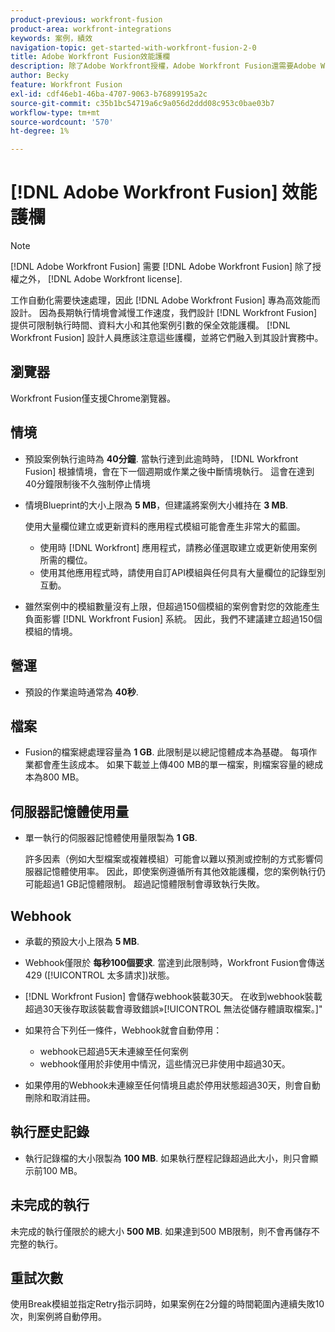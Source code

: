 ```yaml
---
product-previous: workfront-fusion
product-area: workfront-integrations
keywords: 案例，績效
navigation-topic: get-started-with-workfront-fusion-2-0
title: Adobe Workfront Fusion效能護欄
description: 除了Adobe Workfront授權，Adobe Workfront Fusion還需要Adobe Workfront Fusion授權。
author: Becky
feature: Workfront Fusion
exl-id: cdf46eb1-46ba-4707-9063-b76899195a2c
source-git-commit: c35b1bc54719a6c9a056d2ddd08c953c0bae03b7
workflow-type: tm+mt
source-wordcount: '570'
ht-degree: 1%

---
```


# [!DNL Adobe Workfront Fusion] 效能護欄

>[!NOTE]
>
>[!DNL Adobe Workfront Fusion] 需要 [!DNL Adobe Workfront Fusion] 除了授權之外， [!DNL Adobe Workfront license].

工作自動化需要快速處理，因此 [!DNL Adobe Workfront Fusion] 專為高效能而設計。 因為長期執行情境會減慢工作速度，我們設計 [!DNL Workfront Fusion] 提供可限制執行時間、資料大小和其他案例引數的保全效能護欄。 [!DNL Workfront Fusion] 設計人員應該注意這些護欄，並將它們融入到其設計實務中。

## 瀏覽器

Workfront Fusion僅支援Chrome瀏覽器。

## 情境

* 預設案例執行逾時為 **40分鐘**. 當執行達到此逾時時， [!DNL Workfront Fusion] 根據情境，會在下一個週期或作業之後中斷情境執行。 這會在達到40分鐘限制後不久強制停止情境
* 情境Blueprint的大小上限為 **5 MB**，但建議將案例大小維持在 **3 MB**.

  使用大量欄位建立或更新資料的應用程式模組可能會產生非常大的藍圖。

   * 使用時 [!DNL Workfront] 應用程式，請務必僅選取建立或更新使用案例所需的欄位。
   * 使用其他應用程式時，請使用自訂API模組與任何具有大量欄位的記錄型別互動。

* 雖然案例中的模組數量沒有上限，但超過150個模組的案例會對您的效能產生負面影響 [!DNL Workfront Fusion] 系統。 因此，我們不建議建立超過150個模組的情境。

## 營運

* 預設的作業逾時通常為 **40秒**.

<!--
* The operation timeout for calls to Adobe Workfront is **120 seconds**.
-->

## 檔案

* Fusion的檔案總處理容量為 **1 GB**. 此限制是以總記憶體成本為基礎。 每項作業都會產生該成本。 如果下載並上傳400 MB的單一檔案，則檔案容量的總成本為800 MB。

## 伺服器記憶體使用量

* 單一執行的伺服器記憶體使用量限製為 **1 GB**.

  許多因素（例如大型檔案或複雜模組）可能會以難以預測或控制的方式影響伺服器記憶體使用率。 因此，即使案例遵循所有其他效能護欄，您的案例執行仍可能超過1 GB記憶體限制。 超過記憶體限制會導致執行失敗。

## Webhook

* 承載的預設大小上限為 **5 MB**.
* Webhook僅限於 **每秒100個要求**. 當達到此限制時，Workfront Fusion會傳送429 ([!UICONTROL 太多請求])狀態。
* [!DNL Workfront Fusion] 會儲存webhook裝載30天。 在收到webhook裝載超過30天後存取該裝載會導致錯誤»[!UICONTROL 無法從儲存體讀取檔案。]&quot;
* 如果符合下列任一條件，Webhook就會自動停用：

   * webhook已超過5天未連線至任何案例
   * webhook僅用於非使用中情況，這些情況已非使用中超過30天。

* 如果停用的Webhook未連線至任何情境且處於停用狀態超過30天，則會自動刪除和取消註冊。

## 執行歷史記錄

* 執行記錄檔的大小限製為 **100 MB**. 如果執行歷程記錄超過此大小，則只會顯示前100 MB。

## 未完成的執行

未完成的執行僅限於的總大小 **500 MB**. 如果達到500 MB限制，則不會再儲存不完整的執行。

## 重試次數

使用Break模組並指定Retry指示詞時，如果案例在2分鐘的時間範圍內連續失敗10次，則案例將自動停用。


